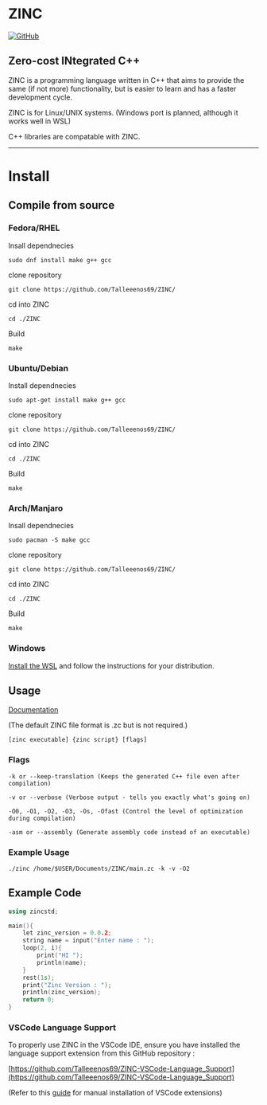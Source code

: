 # ZINC

[![GitHub](https://img.shields.io/github/license/Ananto30/cap-em)](/LICENSE)

Zero-cost INtegrated C++
--------------------------------------------------------

ZINC is a programming language written in C++ that aims to provide the same (if not more) functionality, but is easier to learn and has a faster development cycle.

ZINC is for Linux/UNIX systems. (Windows port is planned, although it works well in WSL)

C++ libraries are compatable with ZINC.

--------------------------------------------------------

# Install

## Compile from source

### Fedora/RHEL

Insall dependnecies
```shell
sudo dnf install make g++ gcc
```

clone repository
```shell
git clone https://github.com/Talleeenos69/ZINC/
```

cd into ZINC
```shell
cd ./ZINC
```

Build
```shell
make
```

### Ubuntu/Debian

Install dependnecies
```shell
sudo apt-get install make g++ gcc
```
clone repository
```shell
git clone https://github.com/Talleeenos69/ZINC/
```
cd into ZINC
```shell
cd ./ZINC
```

Build
```shell
make
```

### Arch/Manjaro

Insall dependnecies
```shell
sudo pacman -S make gcc
```
clone repository
```shell
git clone https://github.com/Talleeenos69/ZINC/
```
cd into ZINC
```shell
cd ./ZINC
```

Build
```shell
make
```

### Windows
[Install the WSL](https://learn.microsoft.com/en-us/windows/wsl/install) and follow the instructions for your distribution.


## Usage
[Documentation](/docs/index.md)

(The default ZINC file format is .zc but is not required.)

```shell
[zinc executable] {zinc script} [flags]
```

### Flags

```
-k or --keep-translation (Keeps the generated C++ file even after compilation)
```

```
-v or --verbose (Verbose output - tells you exactly what's going on)
```

```
-O0, -O1, -O2, -O3, -Os, -Ofast (Control the level of optimization during compilation)
```

```
-asm or --assembly (Generate assembly code instead of an executable)
```

### Example Usage
```shell
./zinc /home/$USER/Documents/ZINC/main.zc -k -v -O2
```

## Example Code
```c++
using zincstd;

main(){
    let zinc_version = 0.0.2;
    string name = input("Enter name : ");
    loop(2, i){
        print("HI ");
        println(name);
    }
    rest(1s);
    print("Zinc Version : ");
    println(zinc_version);
    return 0;
}
```

### VSCode Language Support

To properly use ZINC in the VSCode IDE, ensure you have installed the language support extension from this GitHub repository :

[https://github.com/Talleeenos69/ZINC-VSCode-Language_Support](https://github.com/Talleeenos69/ZINC-VSCode-Language_Support)

(Refer to this [guide](https://stackoverflow.com/a/75326740) for manual installation of VSCode extensions)
